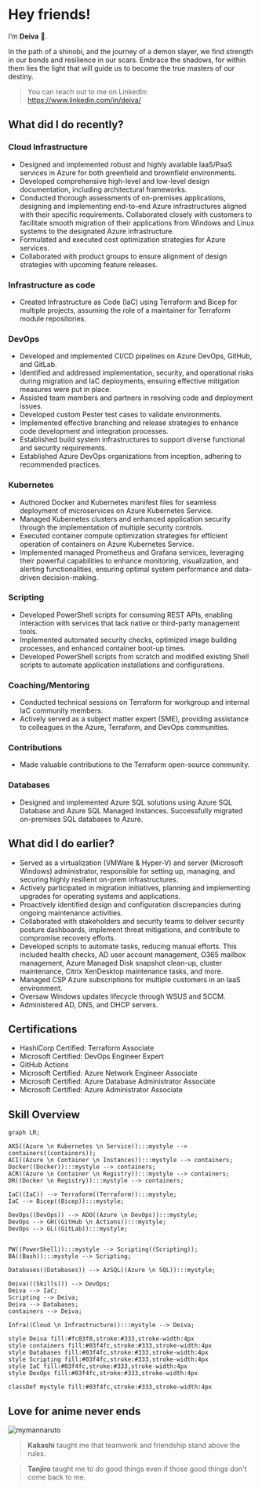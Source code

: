 # Hey friends!

I’m **Deiva** :ninja:.

In the path of a shinobi, and the journey of a demon slayer, we find strength in our bonds and resilience in our scars. Embrace the shadows, for within them lies the light that will guide us to become the true masters of our destiny.
  
> You can reach out to me on LinkedIn: https://www.linkedin.com/in/deiva/

## What did I do recently?

### Cloud Infrastructure
- Designed and implemented robust and highly available IaaS/PaaS services in Azure for both greenfield and brownfield environments.
- Developed comprehensive high-level and low-level design documentation, including architectural frameworks.
- Conducted thorough assessments of on-premises applications, designing and implementing end-to-end Azure infrastructures aligned with their specific requirements. Collaborated closely with customers to facilitate smooth migration of their applications from Windows and Linux systems to the designated Azure infrastructure.
- Formulated and executed cost optimization strategies for Azure services.
- Collaborated with product groups to ensure alignment of design strategies with upcoming feature releases.

### Infrastructure as code
- Created Infrastructure as Code (IaC) using Terraform and Bicep for multiple projects, assuming the role of a maintainer for Terraform module repositories.

### DevOps
- Developed and implemented CI/CD pipelines on Azure DevOps, GitHub, and GitLab.
- Identified and addressed implementation, security, and operational risks during migration and IaC deployments, ensuring effective mitigation measures were put in place.
- Assisted team members and partners in resolving code and deployment issues.
- Developed custom Pester test cases to validate environments.
- Implemented effective branching and release strategies to enhance code development and integration processes.
- Established build system infrastructures to support diverse functional and security requirements.
- Established Azure DevOps organizations from inception, adhering to recommended practices.

### Kubernetes
- Authored Docker and Kubernetes manifest files for seamless deployment of microservices on Azure Kubernetes Service.
- Managed Kubernetes clusters and enhanced application security through the implementation of multiple security controls.
- Executed container compute optimization strategies for efficient operation of containers on Azure Kubernetes Service.
- Implemented managed Prometheus and Grafana services, leveraging their powerful capabilities to enhance monitoring, visualization, and alerting functionalities, ensuring optimal system performance and data-driven decision-making.

### Scripting
- Developed PowerShell scripts for consuming REST APIs, enabling interaction with services that lack native or third-party management tools.
- Implemented automated security checks, optimized image building processes, and enhanced container boot-up times.
- Developed PowerShell scripts from scratch and modified existing Shell scripts to automate application installations and configurations.

### Coaching/Mentoring

- Conducted technical sessions on Terraform for workgroup and internal IaC community members.
- Actively served as a subject matter expert (SME), providing assistance to colleagues in the Azure, Terraform, and DevOps communities.
  
### Contributions
- Made valuable contributions to the Terraform open-source community.

### Databases
- Designed and implemented Azure SQL solutions using Azure SQL Database and Azure SQL Managed Instances. Successfully migrated on-premises SQL databases to Azure.

## What did I do earlier?

- Served as a virtualization (VMWare & Hyper-V) and server (Microsoft Windows) administrator, responsible for setting up, managing, and securing highly resilient on-prem infrastructures.
- Actively participated in migration initiatives, planning and implementing upgrades for operating systems and applications.
- Proactively identified design and configuration discrepancies during ongoing maintenance activities.
- Collaborated with stakeholders and security teams to deliver security posture dashboards, implement threat mitigations, and contribute to compromise recovery efforts.
- Developed scripts to automate tasks, reducing manual efforts. This included health checks, AD user account management, O365 mailbox management, Azure Managed Disk snapshot clean-up, cluster maintenance, Citrix XenDesktop maintenance tasks, and more.
- Managed CSP Azure subscriptions for multiple customers in an IaaS environment.
- Oversaw Windows updates lifecycle through WSUS and SCCM.
- Administered AD, DNS, and DHCP servers.

## Certifications

- HashiCorp Certified: Terraform Associate
- Microsoft Certified: DevOps Engineer Expert
- GitHub Actions
- Microsoft Certified: Azure Network Engineer Associate
- Microsoft Certified: Azure Database Administrator Associate
- Microsoft Certified: Azure Administrator Associate

## Skill Overview

```mermaid
graph LR;

AKS((Azure \n Kubernetes \n Service)):::mystyle --> containers((containers));
ACI((Azure \n Container \n Instances)):::mystyle --> containers;
Docker((Docker)):::mystyle --> containers;
ACR((Azure \n Container \n Registry)):::mystyle --> containers;
DR((Docker \n Registry)):::mystyle --> containers;

IaC((IaC)) --> Terraform((Terraform)):::mystyle;
IaC --> Bicep((Bicep)):::mystyle;

DevOps((DevOps)) --> ADO((Azure \n DevOps)):::mystyle;
DevOps --> GH((GitHub \n Actions)):::mystyle;
DevOps --> GL((GitLab)):::mystyle;


PW((PowerShell)):::mystyle --> Scripting((Scripting));
BA((Bash)):::mystyle --> Scripting;

Databases((Databases)) --> AzSQL((Azure \n SQL)):::mystyle;

Deiva(((Skills))) --> DevOps;
Deiva --> IaC;
Scripting --> Deiva;
Deiva --> Databases;
containers --> Deiva;

Infra((Cloud \n Infrastructure)):::mystyle --> Deiva;

style Deiva fill:#fc03f0,stroke:#333,stroke-width:4px
style containers fill:#03f4fc,stroke:#333,stroke-width:4px
style Databases fill:#03f4fc,stroke:#333,stroke-width:4px
style Scripting fill:#03f4fc,stroke:#333,stroke-width:4px
style IaC fill:#03f4fc,stroke:#333,stroke-width:4px
style DevOps fill:#03f4fc,stroke:#333,stroke-width:4px

classDef mystyle fill:#03f4fc,stroke:#333,stroke-width:4px
```

## Love for anime never ends

![mymannaruto](https://user-images.githubusercontent.com/61077834/144708568-31191df4-c2b3-4256-9734-d52ba1d65731.gif)


> **Kakashi** taught me that teamwork and friendship stand above the rules.

> **Tanjiro** taught me to do good things even if those good things don't come back to me.

